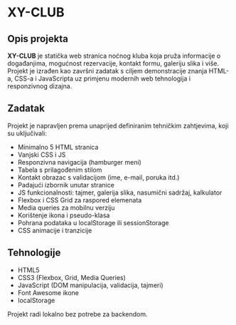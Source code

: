 # XY-CLUB

## Opis projekta

**XY-CLUB** je statička web stranica noćnog kluba koja pruža informacije o događanjima, mogućnost rezervacije, kontakt formu, galeriju slika i više.
Projekt je izrađen kao završni zadatak s ciljem demonstracije znanja HTML-a, CSS-a i JavaScripta uz primjenu modernih web tehnologija i responzivnog dizajna.

## Zadatak

Projekt je napravljen prema unaprijed definiranim tehničkim zahtjevima, koji su uključivali:

- Minimalno 5 HTML stranica
- Vanjski CSS i JS
- Responzivna navigacija (hamburger meni)
- Tabela s prilagođenim stilom
- Kontakt obrazac s validacijom (ime, e-mail, poruka itd.)
- Padajući izbornik unutar stranice
- JS funkcionalnosti: tajmer, galerija slika, nasumični sadržaj, kalkulator
- Flexbox i CSS Grid za raspored elemenata
- Media queries za mobilnu verziju
- Korištenje ikona i pseudo-klasa
- Pohrana podataka u localStorage ili sessionStorage
- CSS animacije i tranzicije

## Tehnologije

- HTML5
- CSS3 (Flexbox, Grid, Media Queries)
- JavaScript (DOM manipulacija, validacija, tajmeri)
- Font Awesome ikone
- localStorage

Projekt radi lokalno bez potrebe za backendom.

